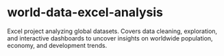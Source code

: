# world-data-excel-analysis
Excel project analyzing global datasets. Covers data cleaning, exploration, and interactive dashboards to uncover insights on worldwide population, economy, and development trends.
